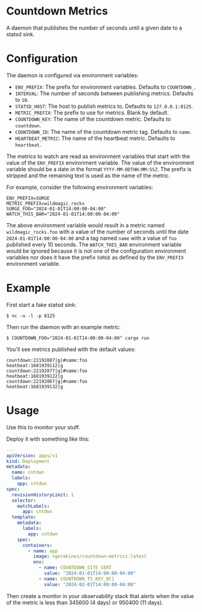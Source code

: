 # Countdown Metrics

A daemon that publishes the number of seconds until a given date to a statsd sink.

# Configuration

The daemon is configured via environment variables:

* `ENV_PREFIX`: The prefix for environment variables. Defaults to `COUNTDOWN_`.
* `INTERVAL`: The number of seconds between publishing metrics. Defaults to `10`.
* `STATSD_HOST`: The host to publish metrics to. Defaults to `127.0.0.1:8125`.
* `METRIC_PREFIX`: The prefix to use for metrics. Blank by default.
* `COUNTDOWN_KEY`: The name of the countdown metric. Defaults to `countdown`.
* `COUNTDOWN_ID`: The name of the countdown metric tag. Defaults to `name`.
* `HEARTBEAT_METRIC`: The name of the heartbeat metric. Defaults to `heartbeat`.

The metrics to watch are read as environment variables that start with the value of the `ENV_PREFIX` environment variable. The value of the environment variable should be a date in the format `YYYY-MM-DDTHH:MM:SSZ`. The prefix is stripped and the remaining text is used as the name of the metric.

For example, consider the following environment variables:

```
ENV_PREFIX=SURGE
METRIC_PREFIX=wildmagic_rocks
SURGE_FOO="2024-01-01T14:00:00-04:00"
WATCH_THIS_BAR="2024-01-01T14:00:00-04:00"
```

The above environment variable would result in a metric named `wildmagic_rocks.foo` with a value of the number of seconds until the date `2024-01-01T14:00:00-04:00` and a tag named `name` with a value of `foo` published every 10 seconds. The `WATCH_THIS_BAR` environment variable would be ignored because it is not one of the configuration environment variables nor does it have the prefix `SURGE` as defined by the `ENV_PREFIX` environment variable.

# Example

First start a fake statsd sink:

    $ nc -u -l -p 8125

Then run the daemon with an example metric:

    $ COUNTDOWN_FOO="2024-01-01T14:00:00-04:00" cargo run

You'll see metrics published with the default values:

```
countdown:22192887|g|#name:foo
heatbeat:1681939112|g
countdown:22192877|g|#name:foo
heatbeat:1681939122|g
countdown:22192867|g|#name:foo
heatbeat:1681939132|g
```

# Usage

Use this to monitor your stuff.

Deploy it with something like this:

```yaml
---
apiVersion: apps/v1
kind: Deployment
metadata:
  name: cntdwn
  labels:
    app: cntdwn
spec:
  revisionHistoryLimit: 1
  selector:
    matchLabels:
      app: cntdwn
  template:
    metadata:
      labels:
        app: cntdwn
    spec:
      containers:
        - name: app
          image: ngerakines/countdown-metrics:latest
          env:
            - name: COUNTDOWN_SITE_CERT
              value: "2024-01-01T14:00:00-04:00"
            - name: COUNTDOWN_TS_KEY_DC1
              value: "2024-02-01T14:00:00-04:00"
```

Then create a monitor in your observability stack that alerts when the value of the metric is less than 345600 (4 days) or 950400 (11 days).
